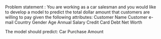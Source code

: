  Problem statement :
You are working as a car salesman and you would like to develop a model to predict the total dollar amount that customers are willing to pay given the following attributes:
Customer Name
Customer e-mail
Country
Gender
Age
Annual Salary 
Credit Card Debt 
Net Worth 

The model should predict: 
Car Purchase Amount 

